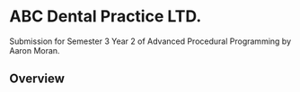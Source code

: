 # ABC Dental Practice LTD.

Submission for Semester 3 Year 2 of Advanced Procedural Programming by Aaron Moran.

## Overview

